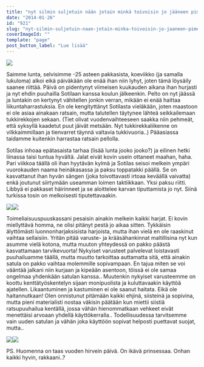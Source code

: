 ```yaml
---
title: "nyt silmin suljetuin nään jotain minkä toivoisin jo jääneen pimeään."
date: "2014-01-26"
id: "921"
slug: "nyt-silmin-suljetuin-naan-jotain-minka-toivoisin-jo-jaaneen-pimeaan"
coverImageId: ""
template: "page"
post_button_label: "Lue lisää"
---
```


[![](/images/IMG_4115%5B1%5D.png)](http://1.bp.blogspot.com/-oP4rRi-XPdU/UuUeD2nq9aI/AAAAAAAAH2I/fMWUodz-2gs/s1600/IMG_4115%5B1%5D.png)

  

Saimme lunta, selvisimme -25 asteen pakkasista, koeviikko (ja samalla lukuloma) alkoi eikä päiväkään ole enää ihan niin lyhyt, joten tämä löysäily saanee riittää. Päivä on pidentynyt viimeisen kuukauden aikana ihan hurjasti ja nyt ehdin puuhailla Sotilaan kanssa koulun jälkeenkin. Pelto on nyt jäässä ja luntakin on kertynyt vähitellen jonkin verran, mikään ei enää haittaa liikuntaharrastuksia. En ole kengityttänyt Sotilasta vieläkään, joten maastoon ei ole asiaa ainakaan ratsain, mutta talutellen täytynee lähteä seikkailemaan tukkirekkojen sekaan. (Tiet olivat vuodenvaihteeseen saakka niin pehmeät, että syksyllä kaadetut puut jäivät metsään. Nyt tukkirekkaliikenne on vilkkaimmillaan ja tienvarret täynnä valtavia tukkivuoria..) Pääasiassa taidamme kuitenkin harrastaa ratsain pellolla.

  

Sotilas inhoaa epätasaista tarhaa (lisää lunta jooko jooko?) ja eilinen hetki liinassa taisi tuntua hyvältä. Jalat eivät kovin usein ottaneet maahan, haha. Pari viikkoa täällä oli ihan hyytävän kylmä ja Sotilas seisoi melkein ympäri vuorokauden naama heinäkasassa ja paksu toppatakki päällä. Se on kasvattanut ihan hyvän sängen (joka toivottavasti irtoaa keväällä vaivatta) enkä joutunut siirtymään useamman loimen taktiikkaan. Yksi paksu riitti. Libbyä ei pakkaset häirinneet ja se aloittelee karvan tiputtamista jo nyt. Siinä turkissa tosin on melkoisesti tiputettavaakin.

  

[![](/images/IMG_4154.png)](http://1.bp.blogspot.com/-tHb0qOmIS8s/UuUeCP-NDMI/AAAAAAAAH2A/P69VoZdMK2Q/s1600/IMG_4154.png)[![](/images/IMG_4186.png)](http://1.bp.blogspot.com/-t8VnjYlAZNU/UuUeFJwoeCI/AAAAAAAAH2k/PM7VF_6-In4/s1600/IMG_4186.png)

  

Toimeliaisuuspuuskassani pesaisin ainakin melkein kaikki harjat. Ei kovin miellyttävä homma, ne olisi pitänyt pestä jo aikaa sitten. Tykkäisin älyttömästi luonnonharjaksisista harjoista, mutta ihan vielä en ole raaskinut vaihtaa sellaisiin. Yritän pitää varuste- ja krääsähankinnat maltillisina nyt kun asumme vielä kotona, mutta muuton yhteydessä on pakko päästä kasvattamaan tarvikevuorta! Nykyiset varusteet palvelevat loistavasti puuhailuamme täällä, mutta muutto tarkoittaa auttamatta sitä, että ainakin satula on pakko vaihtaa molemmille sopivampaan. En tajua miten se voi vääntää jalkani niin kurjaan ja kipeään asentoon, töissä ei ole samaa ongelmaa yhdenkään satulan kanssa.. Muutenkin nykyiset varusteemme on koottu kenttätyöskentelyn sijaan monipuolista ja kuluttavaakin käyttöä ajatellen. Likaantuminen ja kastuminen ei ole saanut haitata. Eikä ole haitannutkaan! Olen onnistunut pitämään kaikki ehjinä, siisteinä ja sopivina, mutta pieni materialisti nostaa väkisin päätään kun miettii siistiä ratsupuuhailua kentällä, jossa vähän hienommatkaan vehkeet eivät menettäisi arvoaan yhdellä käyttökerralla.. Todellisuudessa tarvitsemme vain uuden satulan ja vähän joka käyttöön sopivat helposti puettavat suojat, mutta..

  

[![](/images/IMG_4126.png)](http://4.bp.blogspot.com/-P10EfW3RY18/UuUeBwD96DI/AAAAAAAAH14/YnBCh0NhwEc/s1600/IMG_4126.png)[![](/images/IMG_4104.png)](http://2.bp.blogspot.com/-jk9AQER5UXE/UuUeBvgZYJI/AAAAAAAAH1w/zSDjkFpI87A/s1600/IMG_4104.png)

  

PS. Huomenna on taas vuoden hirvein päivä. On ikävä prinsessaa. Onhan kaikki hyvin, rakkaani..?
